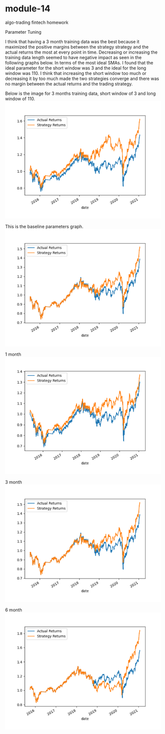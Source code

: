 # module-14
algo-trading fintech homework

Parameter Tuning

I think that having a 3 month training data was the best because it maximized the positive margins between the strategy strategy and the actual returns the most at every point in time. Decreasing or increasing the training data length seemed to have negative impact as seen in the following graphs below. In terms of the most ideal SMAs. I found that the ideal parameter for the short window was 3 and the ideal for the long window was 110. I think that increasing the short window too much or decreasing it by too much made the two strategies converge and there was no margin between the actual returns and the trading strategy. 

Below is the image for 3 months training data, short window of 3 and long window of 110. 
![alt text](https://github.com/jtrieu2/module-14/blob/main/ideal_params_short_3_long_110.png)

This is the baseline parameters graph. 
![alt text](https://github.com/jtrieu2/module-14/blob/main/baseline.png)

1 month
![alt text](https://github.com/jtrieu2/module-14/blob/main/1month.png)

3 month
![alt text](https://github.com/jtrieu2/module-14/blob/main/3month.png)

6 month
![alt text](https://github.com/jtrieu2/module-14/blob/main/6month.png)


